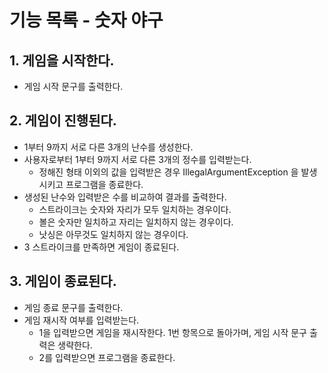 # 기능 목록 - 숫자 야구

## 1. 게임을 시작한다.
- 게임 시작 문구를 출력한다.
## 2. 게임이 진행된다.
- 1부터 9까지 서로 다른 3개의 난수를 생성한다.
- 사용자로부터 1부터 9까지 서로 다른 3개의 정수를 입력받는다.
  - 정해진 형태 이외의 값을 입력받은 경우 IllegalArgumentException 을 발생시키고 프로그램을 종료한다.
- 생성된 난수와 입력받은 수를 비교하여 결과를 출력한다.
  - 스트라이크는 숫자와 자리가 모두 일치하는 경우이다.
  - 볼은 숫자만 일치하고 자리는 일치하지 않는 경우이다.
  - 낫싱은 아무것도 일치하지 않는 경우이다.
- 3 스트라이크를 만족하면 게임이 종료된다.
## 3. 게임이 종료된다.
  - 게임 종료 문구를 출력한다.
  - 게임 재시작 여부를 입력받는다.
    - 1을 입력받으면 게임을 재시작한다. 1번 항목으로 돌아가며, 게임 시작 문구 출력은 생략한다.
    - 2를 입력받으면 프로그램을 종료한다.